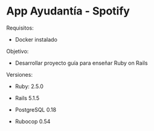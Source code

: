 # App Ayudantía - Spotify

Requisitos:

* Docker instalado

Objetivo:

* Desarrollar proyecto guía para enseñar Ruby on Rails

Versiones:

* Ruby: 2.5.0

* Rails 5.1.5

* PostgreSQL 0.18

* Rubocop 0.54 
